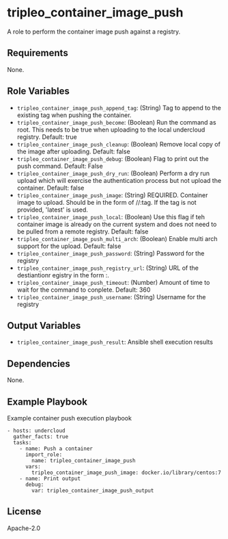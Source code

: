 tripleo_container_image_push
============================

A role to perform the container image push against a registry.

Requirements
------------

None.

Role Variables
--------------


* `tripleo_container_image_push_append_tag`: (String) Tag to append to the existing tag when pushing the container.
* `tripleo_container_image_push_become`: (Boolean) Run the command as root. This needs to be true when uploading to the local undercloud registry. Default: true
* `tripleo_container_image_push_cleanup`: (Boolean) Remove local copy of the image after uploading. Default: false
* `tripleo_container_image_push_debug`: (Boolean) Flag to print out the push command. Default: False
* `tripleo_container_image_push_dry_run`: (Boolean) Perform a dry run upload which will exercise the authentication process but not upload the container. Default: false
* `tripleo_container_image_push_image`: (String) REQUIRED. Container image to upload. Should be in the form of <registry>/<namespace>/<name>:tag. If the tag is not provided, 'latest' is used.
* `tripleo_container_image_push_local`: (Boolean) Use this flag if teh container image is already on the current system and does not need to be pulled from a remote registry. Default: false
* `tripleo_container_image_push_multi_arch`: (Boolean) Enable multi arch support for the upload. Default: false
* `tripleo_container_image_push_password`: (String) Password for the registry
* `tripleo_container_image_push_registry_url`: (String) URL of the destiantionr egistry in the form <fqdn>:<port>.
* `tripleo_container_image_push_timeout`: (Number) Amount of time to wait for the command to conplete. Default: 360
* `tripleo_container_image_push_username`: (String) Username for the registry

Output Variables
----------------

* `tripleo_container_image_push_result`: Ansible shell execution results

Dependencies
------------

None.

Example Playbook
----------------

Example container push execution playbook

    - hosts: undercloud
      gather_facts: true
      tasks:
        - name: Push a container
          import_role:
            name: tripleo_container_image_push
          vars:
            tripleo_container_image_push_image: docker.io/library/centos:7
        - name: Print output
          debug:
            var: tripleo_container_image_push_output

License
-------

Apache-2.0
